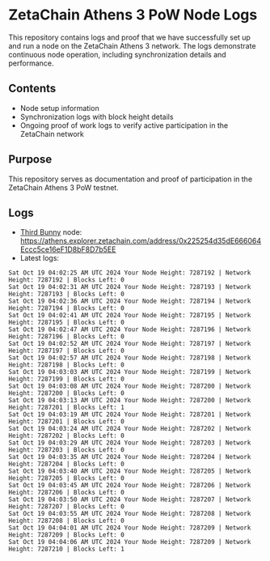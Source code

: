 # ZetaChain Athens 3 PoW Node Logs
This repository contains logs and proof that we have successfully set up and run a node on the ZetaChain Athens 3 network. The logs demonstrate continuous node operation, including synchronization details and performance.

## Contents
- Node setup information
- Synchronization logs with block height details
- Ongoing proof of work logs to verify active participation in the ZetaChain network

## Purpose
This repository serves as documentation and proof of participation in the ZetaChain Athens 3 PoW testnet.

## Logs

- [Third Bunny](https://thirdbunny.xyz/) node: https://athens.explorer.zetachain.com/address/0x225254d35dE666064Eccc5ce16eF1D8bF8D7b5EE
- Latest logs:
```
Sat Oct 19 04:02:25 AM UTC 2024 Your Node Height: 7287192 | Network Height: 7287192 | Blocks Left: 0
Sat Oct 19 04:02:31 AM UTC 2024 Your Node Height: 7287193 | Network Height: 7287193 | Blocks Left: 0
Sat Oct 19 04:02:36 AM UTC 2024 Your Node Height: 7287194 | Network Height: 7287194 | Blocks Left: 0
Sat Oct 19 04:02:41 AM UTC 2024 Your Node Height: 7287195 | Network Height: 7287195 | Blocks Left: 0
Sat Oct 19 04:02:47 AM UTC 2024 Your Node Height: 7287196 | Network Height: 7287196 | Blocks Left: 0
Sat Oct 19 04:02:52 AM UTC 2024 Your Node Height: 7287197 | Network Height: 7287197 | Blocks Left: 0
Sat Oct 19 04:02:57 AM UTC 2024 Your Node Height: 7287198 | Network Height: 7287198 | Blocks Left: 0
Sat Oct 19 04:03:03 AM UTC 2024 Your Node Height: 7287199 | Network Height: 7287199 | Blocks Left: 0
Sat Oct 19 04:03:08 AM UTC 2024 Your Node Height: 7287200 | Network Height: 7287200 | Blocks Left: 0
Sat Oct 19 04:03:13 AM UTC 2024 Your Node Height: 7287200 | Network Height: 7287201 | Blocks Left: 1
Sat Oct 19 04:03:19 AM UTC 2024 Your Node Height: 7287201 | Network Height: 7287201 | Blocks Left: 0
Sat Oct 19 04:03:24 AM UTC 2024 Your Node Height: 7287202 | Network Height: 7287202 | Blocks Left: 0
Sat Oct 19 04:03:29 AM UTC 2024 Your Node Height: 7287203 | Network Height: 7287203 | Blocks Left: 0
Sat Oct 19 04:03:35 AM UTC 2024 Your Node Height: 7287204 | Network Height: 7287204 | Blocks Left: 0
Sat Oct 19 04:03:40 AM UTC 2024 Your Node Height: 7287205 | Network Height: 7287205 | Blocks Left: 0
Sat Oct 19 04:03:45 AM UTC 2024 Your Node Height: 7287206 | Network Height: 7287206 | Blocks Left: 0
Sat Oct 19 04:03:50 AM UTC 2024 Your Node Height: 7287207 | Network Height: 7287207 | Blocks Left: 0
Sat Oct 19 04:03:55 AM UTC 2024 Your Node Height: 7287208 | Network Height: 7287208 | Blocks Left: 0
Sat Oct 19 04:04:01 AM UTC 2024 Your Node Height: 7287209 | Network Height: 7287209 | Blocks Left: 0
Sat Oct 19 04:04:06 AM UTC 2024 Your Node Height: 7287209 | Network Height: 7287210 | Blocks Left: 1
```
